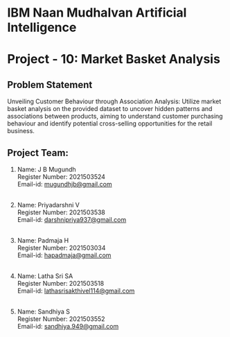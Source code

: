 # IBM Naan Mudhalvan Artificial Intelligence<br>
# Project - 10: Market Basket Analysis 

## Problem Statement

Unveiling Customer Behaviour through Association Analysis: Utilize market basket analysis on the provided dataset to uncover hidden patterns and associations between products, aiming to understand customer purchasing behaviour and identify potential cross-selling opportunities for the retail business.

## Project Team:
1) Name: J B Mugundh<br>
   Register Number: 2021503524<br>
   Email-id: mugundhjb@gmail.com<br><br>

2) Name: Priyadarshni V<br>
   Register Number: 2021503538<br>
   Email-id: darshnipriya937@gmail.com<br><br>

3) Name: Padmaja H<br>
   Register Number: 2021503034<br>
   Email-id: hapadmaja@gmail.com<br><br> 

4) Name: Latha Sri SA<br>
   Register Number: 2021503518<br>
   Email-id: lathasrisakthivel114@gmail.com<br><br>

5) Name: Sandhiya S<br>
   Register Number: 2021503552<br>
   Email-id: sandhiya.949@gmail.com<br><br>



